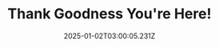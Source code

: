 ---
title: "Thank Goodness You're Here!"
id: 2366980
date: 2025-01-02T03:00:05.231Z
link: games/steam/recent/thank-goodness-youre-here
image: http://media.steampowered.com/steamcommunity/public/images/apps/2366980/81ed58d1e830670e39a0f92f9f46e1582c1ad8be.jpg
playtime_2weeks: 30
playtime_forever: 30
playtime_windows_forever: 0
playtime_mac_forever: 0
playtime_linux_forever: 30
playtime_deck_forever: 30
---